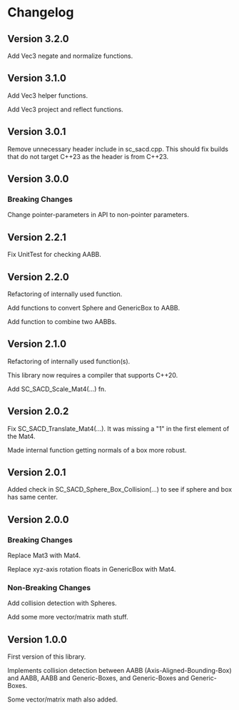 # Changelog

## Version 3.2.0

Add Vec3 negate and normalize functions.

## Version 3.1.0

Add Vec3 helper functions.

Add Vec3 project and reflect functions.

## Version 3.0.1

Remove unnecessary header include in sc_sacd.cpp. This should fix builds that
do not target C++23 as the header is from C++23.

## Version 3.0.0

### Breaking Changes

Change pointer-parameters in API to non-pointer parameters.

## Version 2.2.1

Fix UnitTest for checking AABB.

## Version 2.2.0

Refactoring of internally used function.

Add functions to convert Sphere and GenericBox to AABB.

Add function to combine two AABBs.

## Version 2.1.0

Refactoring of internally used function(s).

This library now requires a compiler that supports C++20.

Add SC_SACD_Scale_Mat4(...) fn.

## Version 2.0.2

Fix SC_SACD_Translate_Mat4(...). It was missing a "1" in the first element of
the Mat4.

Made internal function getting normals of a box more robust.

## Version 2.0.1

Added check in SC_SACD_Sphere_Box_Collision(...) to see if sphere and box has
same center.

## Version 2.0.0

### Breaking Changes

Replace Mat3 with Mat4.

Replace xyz-axis rotation floats in GenericBox with Mat4.

### Non-Breaking Changes

Add collision detection with Spheres.

Add some more vector/matrix math stuff.

## Version 1.0.0

First version of this library.

Implements collision detection between AABB (Axis-Aligned-Bounding-Box) and
AABB, AABB and Generic-Boxes, and Generic-Boxes and Generic-Boxes.

Some vector/matrix math also added.
